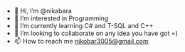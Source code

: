 - 👋 Hi, I’m @nikabara
- 👀 I’m interested in Programming 
- 🌱 I’m currently learning C# and T-SQL and C++
- 💞️ I’m looking to collaborate on any idea you have got =)
- 📫 How to reach me nikobar3005@gmail.com

<!---
nikabara/nikabara is a ✨ special ✨ repository because its `README.md` (this file) appears on your GitHub profile.
You can click the Preview link to take a look at your changes.
--->
